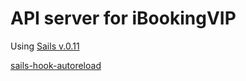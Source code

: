 # API server for iBookingVIP

Using [Sails v.0.11](http://sailsjs.org) 

[sails-hook-autoreload](https://github.com/sgress454/sails-hook-autoreload)